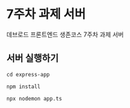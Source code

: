 # 7주차 과제 서버

데브로드 프론트엔드 생존코스 7주차 과제 서버

## 서버 실행하기

```shell
cd express-app

npm install

npx nodemon app.ts
```

